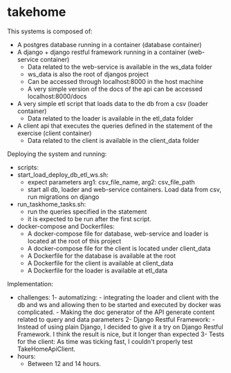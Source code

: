 # takehome

This systems is composed of:
- A postgres database running in a container (database container)
- A django + django restful framework running in a container (web-service container)
    - Data related to the web-service is available in the ws_data folder
    - ws_data is also the root of djangos project
    - Can be accessed through localhost:8000 in the host machine 
    - A very simple version of the docs of the api can be accessed localhost:8000/docs
- A very simple etl script that loads data to the db from a csv (loader container)
    - Data related to the loader is available in the etl_data folder
- A client api that executes the queries defined in the statement of the exercise (client container)
    - Data related to the client is available in the client_data folder
    
Deploying the system and running:
- scripts:
- start_load_deploy_db_etl_ws.sh:
    - expect parameters arg1: csv_file_name, arg2: csv_file_path
    - start all db, loader and web-service containers. Load data from csv, run migrations on django
- run_taskhome_tasks.sh:
    - run the queries specified in the statement
    - it is expected to be run after the first script.  
- docker-compose and Dockerfiles:
    - A docker-compose file for database, web-service and loader is located at the root of this project
    - A docker-compose file for the client is located under client_data
    - A Dockerfile for the database is available at the root
    - A Dockerfile for the client is available at client_data
    - A Dockerfile for the loader is available at etl_data
        
Implementation:
- challenges: 
    1- automatizing: 
        - integrating the loader and client with the db and ws and allowing then to be started and executed by docker was complicated.
        - Making the doc generator of the API generate content related to query and data parameters
    2- Django Restful Framework:
        - Instead of using plain Django, I decided to give it a try on Django Restful Framework. I think the result is nice, but it longer than expected
    3- Tests for the client: As time was ticking fast, I couldn't properly test TakeHomeApiClient.   
- hours:
    - Between 12 and 14 hours.

    